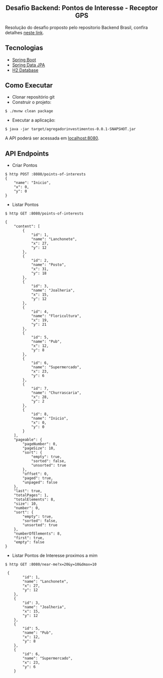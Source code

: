 <h2 align="center">
  Desafio Backend: Pontos de Interesse - Receptor GPS
</h2>


Resolução do desafio proposto pelo repositorio Backend Brasil, confira detalhes [neste link](https://github.com/backend-br/desafios/blob/master/points-of-interest/PROBLEM.md).


## Tecnologias
 
- [Spring Boot](https://spring.io/projects/spring-boot)
- [Spring Data JPA](https://spring.io/projects/spring-data-jpa)
- [H2 Database](https://www.baeldung.com/spring-boot-h2-database)


## Como Executar

- Clonar repositório git
- Construir o projeto:
```
$ ./mvnw clean package
```
- Executar a aplicação:
```
$ java -jar target/agregadorinvestimentos-0.0.1-SNAPSHOT.jar
```

A API poderá ser acessada em [localhost:8080](http://localhost:8080).


## API Endpoints


- Criar Pontos 
```
$ http POST :8080/points-of-interests
{
    "name": "Inicio",
    "x": 0,
    "y": 0
}
```

- Listar Pontos
```
$ http GET :8080/points-of-interests

{
    "content": [
        {
            "id": 1,
            "name": "Lanchonete",
            "x": 27,
            "y": 12
        },
        {
            "id": 2,
            "name": "Posto",
            "x": 31,
            "y": 18
        },
        {
            "id": 3,
            "name": "Joalheria",
            "x": 15,
            "y": 12
        },
        {
            "id": 4,
            "name": "Floricultura",
            "x": 19,
            "y": 21
        },
        {
            "id": 5,
            "name": "Pub",
            "x": 12,
            "y": 8
        },
        {
            "id": 6,
            "name": "Supermercado",
            "x": 23,
            "y": 6
        },
        {
            "id": 7,
            "name": "Churrascaria",
            "x": 28,
            "y": 2
        },
        {
            "id": 8,
            "name": "Inicio",
            "x": 0,
            "y": 0
        }
    ],
    "pageable": {
        "pageNumber": 0,
        "pageSize": 10,
        "sort": {
            "empty": true,
            "sorted": false,
            "unsorted": true
        },
        "offset": 0,
        "paged": true,
        "unpaged": false
    },
    "last": true,
    "totalPages": 1,
    "totalElements": 8,
    "size": 10,
    "number": 0,
    "sort": {
        "empty": true,
        "sorted": false,
        "unsorted": true
    },
    "numberOfElements": 8,
    "first": true,
    "empty": false
}
```

- Listar Pontos de Interesse proximos a mim
```
$ http GET :8080/near-me?x=20&y=10&dmax=10

 {
        "id": 1,
        "name": "Lanchonete",
        "x": 27,
        "y": 12
    },
    {
        "id": 3,
        "name": "Joalheria",
        "x": 15,
        "y": 12
    },
    {
        "id": 5,
        "name": "Pub",
        "x": 12,
        "y": 8
    },
    {
        "id": 6,
        "name": "Supermercado",
        "x": 23,
        "y": 6
    }
```
